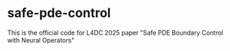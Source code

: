 # safe-pde-control
This is the official code for L4DC 2025 paper "Safe PDE Boundary Control with Neural Operators"
